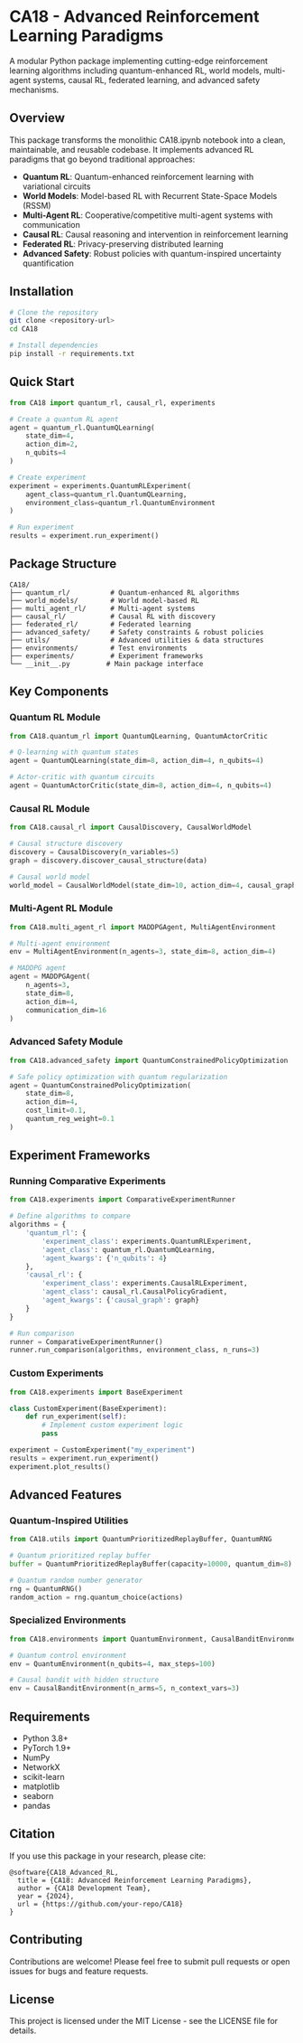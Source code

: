# CA18 - Advanced Reinforcement Learning Paradigms

A modular Python package implementing cutting-edge reinforcement learning algorithms including quantum-enhanced RL, world models, multi-agent systems, causal RL, federated learning, and advanced safety mechanisms.

## Overview

This package transforms the monolithic CA18.ipynb notebook into a clean, maintainable, and reusable codebase. It implements advanced RL paradigms that go beyond traditional approaches:

- **Quantum RL**: Quantum-enhanced reinforcement learning with variational circuits
- **World Models**: Model-based RL with Recurrent State-Space Models (RSSM)
- **Multi-Agent RL**: Cooperative/competitive multi-agent systems with communication
- **Causal RL**: Causal reasoning and intervention in reinforcement learning
- **Federated RL**: Privacy-preserving distributed learning
- **Advanced Safety**: Robust policies with quantum-inspired uncertainty quantification

## Installation

```bash
# Clone the repository
git clone <repository-url>
cd CA18

# Install dependencies
pip install -r requirements.txt
```

## Quick Start

```python
from CA18 import quantum_rl, causal_rl, experiments

# Create a quantum RL agent
agent = quantum_rl.QuantumQLearning(
    state_dim=4,
    action_dim=2,
    n_qubits=4
)

# Create experiment
experiment = experiments.QuantumRLExperiment(
    agent_class=quantum_rl.QuantumQLearning,
    environment_class=quantum_rl.QuantumEnvironment
)

# Run experiment
results = experiment.run_experiment()
```

## Package Structure

```
CA18/
├── quantum_rl/          # Quantum-enhanced RL algorithms
├── world_models/        # World model-based RL
├── multi_agent_rl/      # Multi-agent systems
├── causal_rl/           # Causal RL with discovery
├── federated_rl/        # Federated learning
├── advanced_safety/     # Safety constraints & robust policies
├── utils/               # Advanced utilities & data structures
├── environments/        # Test environments
├── experiments/         # Experiment frameworks
└── __init__.py         # Main package interface
```

## Key Components

### Quantum RL Module
```python
from CA18.quantum_rl import QuantumQLearning, QuantumActorCritic

# Q-learning with quantum states
agent = QuantumQLearning(state_dim=8, action_dim=4, n_qubits=4)

# Actor-critic with quantum circuits
agent = QuantumActorCritic(state_dim=8, action_dim=4, n_qubits=4)
```

### Causal RL Module
```python
from CA18.causal_rl import CausalDiscovery, CausalWorldModel

# Causal structure discovery
discovery = CausalDiscovery(n_variables=5)
graph = discovery.discover_causal_structure(data)

# Causal world model
world_model = CausalWorldModel(state_dim=10, action_dim=4, causal_graph=graph)
```

### Multi-Agent RL Module
```python
from CA18.multi_agent_rl import MADDPGAgent, MultiAgentEnvironment

# Multi-agent environment
env = MultiAgentEnvironment(n_agents=3, state_dim=8, action_dim=4)

# MADDPG agent
agent = MADDPGAgent(
    n_agents=3,
    state_dim=8,
    action_dim=4,
    communication_dim=16
)
```

### Advanced Safety Module
```python
from CA18.advanced_safety import QuantumConstrainedPolicyOptimization

# Safe policy optimization with quantum regularization
agent = QuantumConstrainedPolicyOptimization(
    state_dim=8,
    action_dim=4,
    cost_limit=0.1,
    quantum_reg_weight=0.1
)
```

## Experiment Frameworks

### Running Comparative Experiments
```python
from CA18.experiments import ComparativeExperimentRunner

# Define algorithms to compare
algorithms = {
    'quantum_rl': {
        'experiment_class': experiments.QuantumRLExperiment,
        'agent_class': quantum_rl.QuantumQLearning,
        'agent_kwargs': {'n_qubits': 4}
    },
    'causal_rl': {
        'experiment_class': experiments.CausalRLExperiment,
        'agent_class': causal_rl.CausalPolicyGradient,
        'agent_kwargs': {'causal_graph': graph}
    }
}

# Run comparison
runner = ComparativeExperimentRunner()
runner.run_comparison(algorithms, environment_class, n_runs=3)
```

### Custom Experiments
```python
from CA18.experiments import BaseExperiment

class CustomExperiment(BaseExperiment):
    def run_experiment(self):
        # Implement custom experiment logic
        pass

experiment = CustomExperiment("my_experiment")
results = experiment.run_experiment()
experiment.plot_results()
```

## Advanced Features

### Quantum-Inspired Utilities
```python
from CA18.utils import QuantumPrioritizedReplayBuffer, QuantumRNG

# Quantum prioritized replay buffer
buffer = QuantumPrioritizedReplayBuffer(capacity=10000, quantum_dim=8)

# Quantum random number generator
rng = QuantumRNG()
random_action = rng.quantum_choice(actions)
```

### Specialized Environments
```python
from CA18.environments import QuantumEnvironment, CausalBanditEnvironment

# Quantum control environment
env = QuantumEnvironment(n_qubits=4, max_steps=100)

# Causal bandit with hidden structure
env = CausalBanditEnvironment(n_arms=5, n_context_vars=3)
```

## Requirements

- Python 3.8+
- PyTorch 1.9+
- NumPy
- NetworkX
- scikit-learn
- matplotlib
- seaborn
- pandas

## Citation

If you use this package in your research, please cite:

```
@software{CA18_Advanced_RL,
  title = {CA18: Advanced Reinforcement Learning Paradigms},
  author = {CA18 Development Team},
  year = {2024},
  url = {https://github.com/your-repo/CA18}
}
```

## Contributing

Contributions are welcome! Please feel free to submit pull requests or open issues for bugs and feature requests.

## License

This project is licensed under the MIT License - see the LICENSE file for details.